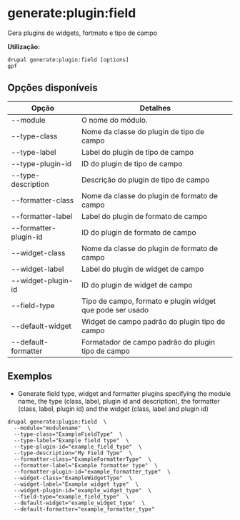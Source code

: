 # generate:plugin:field
Gera plugins de widgets, fortmato e tipo de campo

**Utilização:**
```
drupal generate:plugin:field [options]
gpf
```

## Opções disponíveis
Opção | Detalhes
-------|-------------
--module | O nome do módulo.
--type-class | Nome da classe do plugin de tipo de campo
--type-label | Label do plugin de tipo de campo
--type-plugin-id | ID do plugin de tipo de campo
--type-description | Descrição do plugin de tipo de campo
--formatter-class | Nome da classe do plugin de formato de campo
--formatter-label | Label do plugin de formato de campo
--formatter-plugin-id | ID do plugin de formato de campo
--widget-class | Nome da classe do plugin de formato de campo
--widget-label | Label do plugin de widget de campo
--widget-plugin-id | ID do plugin de widget de campo
--field-type | Tipo de campo, formato e plugin widget que pode ser usado
--default-widget | Widget de campo padrão do plugin tipo de campo
--default-formatter | Formatador de campo padrão do plugin tipo de campo

## Exemplos
* Generate field type, widget and formatter plugins specifying the module name, the type (class, label, plugin id and description), the formatter (class, label, plugin id) and the widget (class, label and plugin id)
```
drupal generate:plugin:field  \
  --module="modulename"  \
  --type-class="ExampleFieldType"  \
  --type-label="Example field type"  \
  --type-plugin-id="example_field_type"  \
  --type-description="My Field Type"  \
  --formatter-class="ExampleFormatterType"  \
  --formatter-label="Example formatter type"  \
  --formatter-plugin-id="example_formatter_type"  \
  --widget-class="ExampleWidgetType"  \
  --widget-label="Example widget type"  \
  --widget-plugin-id="example_widget_type"  \
  --field-type="example_field_type"  \
  --default-widget="example_widget_type"  \
  --default-formatter="example_formatter_type"
```
